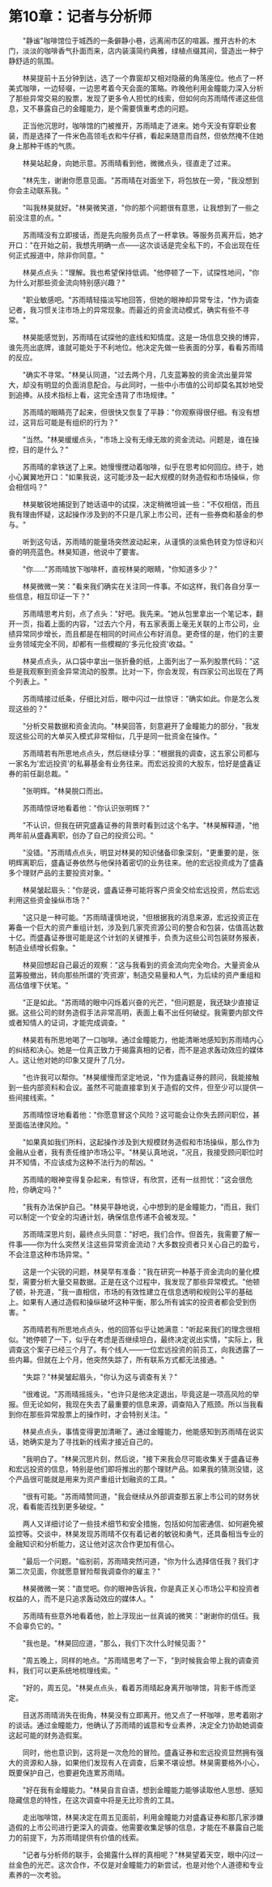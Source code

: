 # 第10章：记者与分析师

　　"静谧"咖啡馆位于城西的一条僻静小巷，远离闹市区的喧嚣。推开古朴的木门，淡淡的咖啡香气扑面而来，店内装潢简约典雅，绿植点缀其间，营造出一种宁静舒适的氛围。

　　林昊提前十五分钟到达，选了一个靠窗却又相对隐蔽的角落座位。他点了一杯美式咖啡，一边轻啜，一边思考着今天会面的策略。昨晚他利用金瞳能力深入分析了那些异常交易的股票，发现了更多令人担忧的线索，但如何向苏雨晴传递这些信息，又不暴露自己的金瞳能力，是个需要慎重考虑的问题。

　　正当他沉思时，咖啡馆的门被推开，苏雨晴走了进来。她今天没有穿职业套装，而是选择了一件米色高领毛衣和牛仔裤，看起来随意而自然，但依然掩不住她身上那种干练的气质。

　　林昊站起身，向她示意。苏雨晴看到他，微微点头，径直走了过来。

　　"林先生，谢谢你愿意见面。"苏雨晴在对面坐下，将包放在一旁，"我没想到你会主动联系我。"

　　"叫我林昊就好。"林昊微笑道，"你的那个问题很有意思，让我想到了一些之前没注意的点。"

　　苏雨晴没有立即接话，而是先向服务员点了一杯拿铁。等服务员离开后，她才开口："在开始之前，我想先明确一点——这次谈话是完全私下的，不会出现在任何正式报道中，除非你同意。"

　　林昊点点头："理解。我也希望保持低调。"他停顿了一下，试探性地问，"你为什么对那些资金流向特别感兴趣？"

　　"职业敏感吧。"苏雨晴轻描淡写地回答，但她的眼神却异常专注，"作为调查记者，我习惯关注市场上的异常现象。而最近的资金流动模式，确实有些不寻常。"

　　林昊能感觉到，苏雨晴在试探他的底线和知情度。这是一场信息交换的博弈，谁先亮出底牌，谁就可能处于不利地位。他决定先做一些表面的分享，看看苏雨晴的反应。

　　"确实不寻常。"林昊认同道，"过去两个月，几支蓝筹股的资金流出量异常大，却没有明显的负面消息配合。与此同时，一些中小市值的公司却莫名其妙地受到追捧。从技术指标上看，这完全违背了市场规律。"

　　苏雨晴的眼睛亮了起来，但很快又恢复了平静："你观察得很仔细。有没有想过，这背后可能是有组织的行为？"

　　"当然。"林昊缓缓点头，"市场上没有无缘无故的资金流动。问题是，谁在操控，目的是什么？"

　　苏雨晴的拿铁送了上来。她慢慢搅动着咖啡，似乎在思考如何回应。终于，她小心翼翼地开口："如果我说，这可能涉及一起大规模的财务造假和市场操纵，你会相信吗？"

　　林昊敏锐地捕捉到了她话语中的试探，决定稍微坦诚一些："不仅相信，而且我有理由怀疑，这起操作涉及到的不只是几家上市公司，还有一些券商和基金的参与。"

　　听到这句话，苏雨晴的能量场突然波动起来，从谨慎的淡紫色转变为惊讶和兴奋的明亮蓝色。林昊知道，他说中了要害。

　　"你......"苏雨晴放下咖啡杯，直视林昊的眼睛，"你知道多少？"

　　林昊微微一笑："看来我们确实在关注同一件事。不如这样，我们各自分享一些信息，相互印证一下？"

　　苏雨晴思考片刻，点了点头："好吧。我先来。"她从包里拿出一个笔记本，翻开一页，指着上面的内容，"过去六个月，有五家表面上毫无关联的上市公司，业绩异常同步增长，而且都是在相同的时间点公布好消息。更奇怪的是，他们的主要业务领域完全不同，却都有一些模糊的'多元化投资'收益。"

　　林昊点点头，从口袋中拿出一张折叠的纸，上面列出了一系列股票代码："这些是我观察到资金异常流动的股票。比对一下，你会发现，有四家公司出现在了两个列表上。"

　　苏雨晴接过纸条，仔细比对后，眼中闪过一丝惊讶："确实如此。你是怎么发现这些的？"

　　"分析交易数据和资金流向。"林昊回答，刻意避开了金瞳能力的部分，"我发现这些公司的大单买入模式非常相似，几乎是同一批资金在操作。"

　　苏雨晴若有所思地点点头，然后继续分享："根据我的调查，这五家公司都与一家名为'宏远投资'的私募基金有业务往来。而宏远投资的大股东，恰好是盛鑫证券的前任副总裁。"

　　"张明辉。"林昊脱口而出。

　　苏雨晴惊讶地看着他："你认识张明辉？"

　　"不认识，但我在研究盛鑫证券的背景时看到过这个名字。"林昊解释道，"他两年前从盛鑫离职，创办了自己的投资公司。"

　　"没错。"苏雨晴点点头，明显对林昊的知识储备印象深刻，"更重要的是，张明辉离职后，盛鑫证券依然与他保持着密切的业务往来。他的宏远投资成为了盛鑫多个理财产品的主要投资对象。"

　　林昊皱起眉头："你是说，盛鑫证券可能将客户资金交给宏远投资，然后宏远利用这些资金操纵市场？"

　　"这只是一种可能。"苏雨晴谨慎地说，"但根据我的消息来源，宏远投资正在筹备一个巨大的资产重组计划，涉及到几家壳资源公司的整合和包装，估值高达数十亿。而盛鑫证券很可能是这个计划的关键推手，负责为这些公司包装财务报表，制造业绩增长假象。"

　　林昊回想起自己最近的观察："这与我看到的资金流向完全吻合。大量资金从蓝筹股撤出，转向那些所谓的'壳资源'，制造交易量和人气，为后续的资产重组和高估值埋下伏笔。"

　　"正是如此。"苏雨晴的眼中闪烁着兴奋的光芒，"但问题是，我还缺少直接证据。这些公司的财务造假手法非常高明，表面上看不出任何破绽。我需要内部文件或者知情人的证词，才能完成调查。"

　　林昊若有所思地喝了一口咖啡。通过金瞳能力，他能清晰地感知到苏雨晴内心的纠结和决心。她是一位真正致力于揭露真相的记者，而不是追求轰动效应的媒体人。这让他对她的印象又提升了几分。

　　"也许我可以帮你。"林昊缓慢而坚定地说，"作为盛鑫证券的顾问，我能接触到一些内部资料和会议。虽然不可能直接拿到关于造假的文件，但至少可以提供一些间接线索。"

　　苏雨晴惊讶地看着他："你愿意冒这个风险？这可能会让你失去顾问职位，甚至面临法律风险。"

　　"如果真如我们所料，这起操作涉及到大规模财务造假和市场操纵，那么作为金融从业者，我有责任维护市场公平。"林昊认真地说，"况且，我接受顾问职位时并不知情，不应该成为这种不法行为的帮凶。"

　　苏雨晴的眼神变得复杂起来，有惊讶，有欣赏，还有一丝担忧："这会很危险，你确定吗？"

　　"我有办法保护自己。"林昊平静地说，心中想到的是金瞳能力，"而且，我们可以制定一个安全的沟通计划，确保信息传递不会被发现。"

　　苏雨晴深思片刻，最终点头同意："好吧，我们合作。但首先，我需要了解一件事——你为什么突然关注这些异常资金流动？大多数投资者只关心自己的盈亏，不会注意这种市场异常。"

　　这是一个尖锐的问题，林昊早有准备："我在研究一种基于资金流向的量化模型，需要分析大量交易数据。正是在这个过程中，我发现了那些异常模式。"他顿了顿，补充道，"我一直相信，市场的有效性建立在信息透明和规则公平的基础上。如果有人通过造假和操纵破坏这种平衡，那么所有诚实的投资者都会受到伤害。"

　　苏雨晴若有所思地点点头，他的回答似乎让她满意："听起来我们的理念很相似。"她停顿了一下，似乎在考虑是否继续坦白，最终决定说出实情，"实际上，我调查这个案子已经三个月了。有个线人——一位宏远投资的前员工，向我透露了一些内幕。但就在上个月，他突然失踪了，所有联系方式都无法接通。"

　　"失踪？"林昊皱起眉头，"你认为这与调查有关？"

　　"很难说。"苏雨晴摇摇头，"也许只是他决定退出，毕竟这是一项高风险的举报。但无论如何，我现在失去了最重要的信息来源，调查陷入了瓶颈。所以当我看到你在那些异常股票上的操作时，才会特别关注。"

　　林昊点点头，事情变得更加清晰了。通过金瞳能力，他能感知到苏雨晴在说实话，她确实是为了寻找新的线索才接近自己的。

　　"我明白了。"林昊沉思片刻，然后说，"接下来我会尽可能收集关于盛鑫证券和宏远投资的信息，特别是他们即将推出的那个理财产品。如果我的猜测没错，这个产品很可能就是用来为资产重组计划融资的工具。"

　　"很有可能。"苏雨晴赞同道，"我会继续从外部调查那五家上市公司的财务状况，看看能否找到更多破绽。"

　　两人又详细讨论了一些技术细节和安全措施，包括如何加密通信、如何避免被监控等。交谈中，林昊发现苏雨晴不仅有着记者的敏锐和勇气，还具备相当专业的金融知识和分析能力，这让他对这次合作更加有信心。

　　"最后一个问题。"临别前，苏雨晴突然问道，"你为什么选择信任我？我们才第二次见面，你就愿意冒险帮我调查你的雇主？"

　　林昊微微一笑："直觉吧。你的眼神告诉我，你是真正关心市场公平和投资者权益的人，而不是只追求轰动效应的媒体人。"

　　苏雨晴有些意外地看着他，脸上浮现出一丝真诚的微笑："谢谢你的信任。我不会辜负它的。"

　　"我也是。"林昊回应道，"那么，我们下次什么时候见面？"

　　"周五晚上，同样的地点。"苏雨晴思考了一下，"到时候我会带上我的调查资料，我们可以更系统地梳理线索。"

　　"好的，周五见。"林昊点点头，看着苏雨晴起身离开咖啡馆，背影干练而坚定。

　　目送苏雨晴消失在街角，林昊没有立即离开。他又点了一杯咖啡，思考着刚才的谈话。通过金瞳能力，他确认了苏雨晴的诚意和专业素养，决定全力协助她调查这起可能的财务造假案。

　　同时，他也意识到，这将是一次危险的冒险。盛鑫证券和宏远投资显然拥有强大的资源和人脉，如果他们发现有人在调查，后果不堪设想。林昊需要格外小心，既要保护自己，也要避免连累苏雨晴。

　　"好在我有金瞳能力。"林昊自言自语，想到金瞳能力能够读取他人思想、感知隐藏信息的特性，在这次调查中将是无比珍贵的工具。

　　走出咖啡馆，林昊决定在周五见面前，利用金瞳能力对盛鑫证券和那几家涉嫌造假的上市公司进行更深入的调查。他需要收集足够的信息，才能在不暴露自己能力的前提下，为苏雨晴提供有价值的线索。

　　"记者与分析师的联手，会揭露什么样的真相呢？"林昊望着天空，眼中闪过一丝金色的光芒。这次合作，不仅是对金瞳能力的新尝试，也是对他个人道德和专业素养的一次考验。 